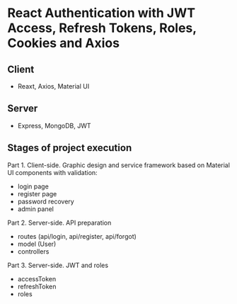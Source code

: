 # React Authentication with JWT Access, Refresh Tokens, Roles, Cookies and Axios

## Client
- Reaxt, Axios, Material UI

## Server
- Express, MongoDB, JWT

## Stages of project execution
Part 1. Client-side. Graphic design and service framework based on Material UI components with validation:
- login page
- register page
- password recovery
- admin panel

Part 2. Server-side. API preparation
- routes (api/login, api/register, api/forgot)
- model (User)
- controllers

Part 3. Server-side. JWT and roles
- accessToken
- refreshToken
- roles
